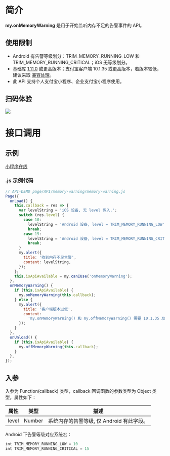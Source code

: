 # 简介

**my.onMemoryWarning** 是用于开始监听内存不足的告警事件的 API。

## 使用限制

- Android 有告警等级划分：TRIM_MEMORY_RUNNING_LOW 和 TRIM_MEMORY_RUNNING_CRITICAL；iOS 无等级划分。
- 基础库 [1.11.0](https://opendocs.alipay.com/mini/framework/lib) 或更高版本；支付宝客户端 10.1.35 或更高版本，若版本较低，建议采取 [兼容处理](https://opendocs.alipay.com/mini/framework/compatibility)。
- 此 API 支持个人支付宝小程序、企业支付宝小程序使用。

## 扫码体验

![](https://gw.alipayobjects.com/zos/skylark-tools/public/files/a6f461053a655a19f17b671c94ddefaa.png#align=left&display=inline&height=157&margin=%5Bobject%20Object%5D&originHeight=157&originWidth=127&status=done&style=none&width=127)

# 接口调用

## 示例

[小程序在线](https://opendocs.alipay.com/openbox/mini/opendocs/memory-warning?view=preview&defaultPage=pages/index/index&defaultOpenedFiles=pages/index/index&theme=light)

### .js 示例代码

```javascript
// API-DEMO page/API/memory-warning/memory-warning.js
Page({
  onLoad() {
    this.callback = res => {
      var levelString = 'iOS 设备, 无 level 传入.';
      switch (res.level) {
        case 10:
          levelString = 'Android 设备, level = TRIM_MEMORY_RUNNING_LOW';
          break;
        case 15:
          levelString = 'Android 设备, level = TRIM_MEMORY_RUNNING_CRITICAL';
          break;
      }
      my.alert({
        title: '收到内存不足告警',
        content: levelString,
      });
    };
    this.isApiAvailable = my.canIUse('onMemoryWarning');
  },
  onMemoryWarning() {
    if (this.isApiAvailable) {
      my.onMemoryWarning(this.callback);
    } else {
      my.alert({
        title: '客户端版本过低',
        content:
          'my.onMemoryWarning() 和 my.offMemoryWarning() 需要 10.1.35 及以上版本',
      });
    }
  },
  onUnload() {
    if (this.isApiAvailable) {
      my.offMemoryWarning(this.callback);
    }
  },
});
```

## 入参

入参为 Function(callback) 类型，callback 回调函数的参数类型为 Object 类型，属性如下：

| **属性** | **类型** | **描述**                                  |
| -------- | -------- | ----------------------------------------- |
| level    | Number   | 系统内存的告警等级, 仅 Android 有此字段。 |

Android 下告警等级对应系统宏：

```javascript
int TRIM_MEMORY_RUNNING_LOW = 10
int TRIM_MEMORY_RUNNING_CRITICAL = 15
```

